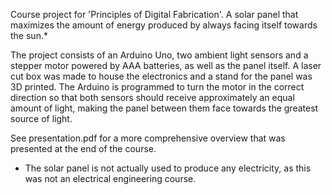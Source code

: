 Course project for 'Principles of Digital Fabrication'. A solar panel that maximizes the amount of energy produced by always facing itself towards the sun.*

The project consists of an Arduino Uno, two ambient light sensors and a stepper motor powered by AAA batteries, as well as the panel itself. A laser cut box was made to house the electronics and a stand for the panel was 3D printed. The Arduino is programmed to turn the motor in the correct direction so that both sensors should receive approximately an equal amount of light, making the panel between them face towards the greatest source of light.

See presentation.pdf for a more comprehensive overview that was presented at the end of the course.

* The solar panel is not actually used to produce any electricity, as this was not an electrical engineering course.
